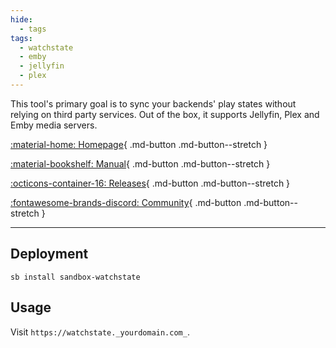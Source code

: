 ```yaml
---
hide:
  - tags
tags:
  - watchstate
  - emby
  - jellyfin
  - plex
---
```


This tool's primary goal is to sync your backends' play states without relying on third party services. Out of the box, it supports Jellyfin, Plex and Emby media servers.

[:material-home: Homepage](https://github.com/arabcoders/watchstate){ .md-button .md-button--stretch }

[:material-bookshelf: Manual](https://github.com/ArabCoders/watchstate/blob/master/FAQ.md){ .md-button .md-button--stretch }

[:octicons-container-16: Releases](https://github.com/arabcoders/watchstate/pkgs/container/watchstate){ .md-button .md-button--stretch }

[:fontawesome-brands-discord: Community](https://discord.gg/haUXHJyj6Y){ .md-button .md-button--stretch }

---

## Deployment

``` shell
sb install sandbox-watchstate
```

## Usage

Visit `https://watchstate._yourdomain.com_`.
